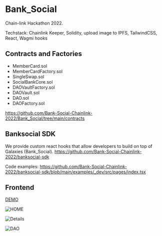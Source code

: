 # Bank_Social
Chain-link Hackathon 2022.

Techstack: Chainlink Keeper, Solidity, upload image to IPFS, TailwindCSS, React, Wagmi hooks 

## Contracts and Factories

- MemberCard.sol
- MemberCardFactory.sol
- SingleSwap.sol
- SocialBankCore.sol
- DAOVaultFactory.sol
- DAOVault.sol
- DAO.sol
- DAOFactory.sol

https://github.com/Bank-Social-Chainlink-2022/Bank_Social/tree/main/contracts

## Banksocial SDK
We provide custom react hooks that allow developers to build on top of Galaxies (Bank_Social).
https://github.com/Bank-Social-Chainlink-2022/banksocial-sdk

Code examples:
https://github.com/Bank-Social-Chainlink-2022/banksocial-sdk/blob/main/examples/_dev/src/pages/index.tsx

## Frontend

[DEMO](https://bank-social.vercel.app/)

![HOME](https://user-images.githubusercontent.com/36173828/202236192-e5454aaf-fec3-4312-83fb-3919e473bbfc.png)

![Details](https://user-images.githubusercontent.com/36173828/202236171-3181d7f1-f411-469b-8872-9c8d89a78ea4.png)

![DAO](https://user-images.githubusercontent.com/36173828/202236204-7cad6471-c395-49d0-b848-98f894f8cb43.png)
